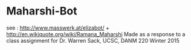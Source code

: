 # Maharshi-Bot
see : http://www.masswerk.at/elizabot/
    + http://en.wikiquote.org/wiki/Ramana_Maharshi
Made as a response to a class assignment for Dr. Warren Sack, UCSC, DANM 220 Winter 2015
